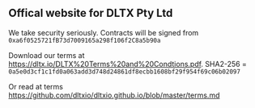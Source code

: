 ## Offical website for DLTX Pty Ltd

We take security seriously.  Contracts will be signed from `0xa6f0525721fB73d7009165a298f106f2C8a5b90a`

Download our terms at https://dltx.io/DLTX%20Terms%20and%20Condtions.pdf. SHA2-256 = `0a5e0d3cf1c1fd0a063add3d748d24861df8ecbb1608bf29f954f69c06b02097`

Or read at terms https://github.com/dltxio/dltxio.github.io/blob/master/terms.md
